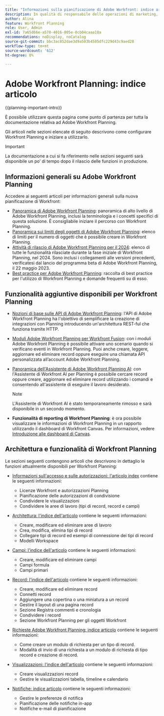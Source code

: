 ```yaml
---
title: "Informazioni sulla pianificazione di Adobe Workfront: indice articolo"
description: In qualità di responsabile delle operazioni di marketing, puoi utilizzare Adobe Workfront Planning per organizzare il lavoro nel ciclo di vita di marketing per tutti i team. Gli articoli in questa sezione descrivono come configurare le funzionalità di pianificazione e come iniziare a utilizzarle come parte delle operazioni di gestione delle campagne.
author: Alina
feature: Workfront Planning
role: User, Admin
exl-id: 7a65d66e-a578-4016-805e-0cb04caaa18a
recommendations: noDisplay, noCatalog
source-git-commit: bbc3ac852dae3d9a503b4585dfc229d43c9aed28
workflow-type: tm+mt
source-wordcount: '612'
ht-degree: 0%

---
```


# Adobe Workfront Planning: indice articolo


{{planning-important-intro}}

È possibile utilizzare questa pagina come punto di partenza per tutta la documentazione relativa ad Adobe Workfront Planning.

Gli articoli nelle sezioni elencate di seguito descrivono come configurare Workfront Planning e iniziare a utilizzarlo.

<!--consider removing the IMPORTANT below after GA-->

>[!IMPORTANT]
>
>La documentazione a cui si fa riferimento nelle sezioni seguenti sarà disponibile un po’ di tempo dopo il rilascio delle funzioni in produzione.

## Informazioni generali su Adobe Workfront Planning

Accedere ai seguenti articoli per informazioni generali sulla nuova pianificazione di Workfront:

* [Panoramica di Adobe Workfront Planning](/help/quicksilver/planning/general/planning-overview.md): panoramica di alto livello di Adobe Workfront Planning, inclusi la terminologia e i concetti specifici di questa soluzione. È consigliabile iniziare il percorso con Workfront Planning.
* [Panoramica sui limiti degli oggetti di Adobe Workfront Planning](/help/quicksilver/planning/general/limitations-overview.md): elenco di limiti per il numero di oggetti che è possibile creare in Workfront Planning.
* [Attività di rilascio di Adobe Workfront Planning per il 2024](/help/quicksilver/planning/general/release-activity.md): elenco di tutte le funzionalità rilasciate durante la fase iniziale di Workfront Planning, nel 2024. Sono inclusi i collegamenti alle versioni precedenti, verificatesi dal lancio del programma beta di Adobe Workfront Planning, il 22 maggio 2023.
* [Best practice per Adobe Workfront Planning](/help/quicksilver/planning/general/planning-best-practices.md): raccolta di best practice per l&#39;utilizzo di Workfront Planning e domande frequenti su di esso.

## Funzionalità aggiuntive disponibili per Workfront Planning

* [Nozioni di base sulle API di Adobe Workfront Planning](/help/quicksilver/planning/general/planning-api-basics.md): l&#39;API di Adobe Workfront Planning ha l&#39;obiettivo di semplificare la creazione di integrazioni con Planning introducendo un&#39;architettura REST-ful che funziona tramite HTTP.

* [Moduli Adobe Workfront Planning per Workfront Fusion](/help/quicksilver/workfront-fusion/apps-and-their-modules/workfront-planning-modules.md): con i moduli Adobe Workfront Planning è possibile attivare uno scenario quando si verificano eventi in Workfront Planning. Puoi anche creare, leggere, aggiornare ed eliminare record oppure eseguire una chiamata API personalizzata all’account Adobe Workfront Planning.

* [Panoramica dell&#39;Assistente di Adobe Workfront Planning AI](/help/quicksilver/planning/general/planning-ai-assistant-overview.md): con l&#39;Assistente di Workfront AI per Planning è possibile cercare record oppure creare, aggiornare ed eliminare record utilizzando i comandi e consentendo all&#39;assistente di eseguire il lavoro desiderato.

  >[!NOTE]
  >
  >    L&#39;Assistente di Workfront AI è stato temporaneamente rimosso e sarà disponibile in un secondo momento.

* **Funzionalità di reporting di Workfront Planning**: è ora possibile visualizzare le informazioni di Workfront Planning in un rapporto utilizzando il dashboard di Workfront Canvas. Per informazioni, vedere [Introduzione alle dashboard di Canvas](/help/quicksilver/reports-and-dashboards/canvas-dashboards/manage-canvas-dashboards/get-started-canvas-dashboards.md).

## Architettura e funzionalità di Workfront Planning

Le sezioni seguenti contengono articoli che descrivono in dettaglio le funzioni attualmente disponibili per Workfront Planning:

* [Informazioni sull&#39;accesso e sulle autorizzazioni: l&#39;articolo index](/help/quicksilver/planning/access/access-information.md) contiene le seguenti informazioni:

   * Licenze Workfront e autorizzazioni Planning
   * Pianificazione delle autorizzazioni di condivisione
   * Condividere le visualizzazioni
   * Condividere le aree di lavoro (tipi di record, record e campi)

* [Architettura: l&#39;indice dell&#39;articolo](/help/quicksilver/planning/architecture/architecture-information.md) contiene le seguenti informazioni:

   * Creare, modificare ed eliminare aree di lavoro
   * Crea, modifica, elimina tipi di record
   * Collegare tipi di record ed esempi di connessione dei tipi di record
   * Modelli Workspace

* [Campi: l&#39;indice dell&#39;articolo](/help/quicksilver/planning/fields/fields-information.md) contiene le seguenti informazioni:

   * Creare, modificare ed eliminare campi
   * Campi formula
   * Campi primari

* [Record: l&#39;indice dell&#39;articolo](/help/quicksilver/planning/records/records-information.md) contiene le seguenti informazioni:

   * Creare, modificare ed eliminare record
   * Connetti record
   * Aggiungere una copertina o una miniatura a un record
   * Gestire il layout di una pagina record
   * Sezione Registra commenti e cronologia
   * Condividere i record
   * Sezione Workfront Planning per gli oggetti Workfront

* [Richieste Adobe Workfront Planning: indice articolo](/help/quicksilver/planning/requests/requests-article-index.md) contiene le seguenti informazioni:

   * Come creare un modulo di richiesta per un tipo di record.
   * Modalità di invio di una richiesta a un modulo di richiesta di tipo record e creazione di record.

* [Visualizzazioni: l&#39;indice dell&#39;articolo](/help/quicksilver/planning/views/views-information.md) contiene le seguenti informazioni:

   * Creare visualizzazioni record
   * Gestire le visualizzazioni tabella, timeline e calendario

* [Notifiche: indice articolo](/help/quicksilver/planning/notifications/notifications-information.md) contiene le seguenti informazioni:

   * Gestire le preferenze di notifica
   * Pianificazione delle notifiche in-app
   * Notifiche e-mail di pianificazione

